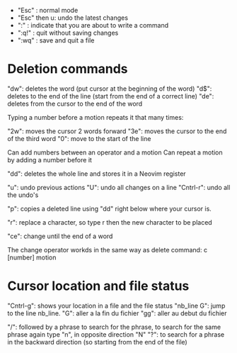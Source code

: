 * "Esc" : normal mode
* "Esc" then u: undo the latest changes
* ":" : indicate that you are about to write a command
* ":q!" : quit without saving changes
* ":wq" : save and quit a file 



# Deletion commands

"dw": deletes the word (put cursor at the beginning of the word)
"d$": deletes to the end of the line (start from the end of a correct line)
"de": deletes from the cursor to the end of the word

Typing a number before a motion repeats it that many times:

"2w": moves the cursor 2 words forward 
"3e": moves the cursor to the end of the third word
"0": move to the start of the line

Can add numbers between an operator and a motion
Can repeat a motion by adding a number before it

"dd": deletes the whole line and stores it in a Neovim register

"u": undo previous actions
"U": undo all changes on a line
"Cntrl-r": undo all the undo's

"p": copies a deleted line using "dd" right below where your cursor is.

"r": replace a character, so type r then the new character to be placed

"ce": change until the end of a word

The change operator workds in the same way as delete command: c [number] motion

# Cursor location and file status

"Cntrl-g": shows your location in a file and the file status
"nb_line G": jump to the line nb_line.
"G": aller a la fin du fichier
"gg": aller au debut du fichier

"/": followed by a phrase to search for the phrase, to search for the same phrase again type "n", in opposite direction "N"
"?": to search for a phrase in the backward direction (so starting from the end of the file)
